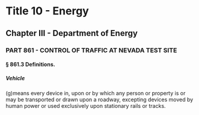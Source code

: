 
# Title 10 - Energy
## Chapter III - Department of Energy
### PART 861 - CONTROL OF TRAFFIC AT NEVADA TEST SITE
#### § 861.3 Definitions.
##### Vehicle

(g)means every device in, upon or by which any person or property is or may be transported or drawn upon a roadway, excepting devices moved by human power or used exclusively upon stationary rails or tracks.
